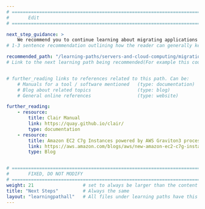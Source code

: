 ```yaml
---
# ================================================================================
#       Edit
# ================================================================================

next_step_guidance: >
    We recommend you to continue learning about migrating applications to Arm.
# 1-3 sentence recommendation outlining how the reader can generally keep learning about these topics, and a specific explanation of why the next step is being recommended.

recommended_path: "/learning-paths/servers-and-cloud-computing/migration/"
# Link to the next learning path being recommended(For example this could be /learning-paths/servers-and-cloud-computing/mongodb).


# further_reading links to references related to this path. Can be:
    # Manuals for a tool / software mentioned   (type: documentation)
    # Blog about related topics                 (type: blog)
    # General online references                 (type: website)

further_reading:
    - resource:
        title: Clair Manual
        link: https://quay.github.io/clair/
        type: documentation
    - resource:
        title: Amazon EC2 C7g Instances powered by AWS Graviton3 processors
        link: https://aws.amazon.com/blogs/aws/new-amazon-ec2-c7g-instances-powered-by-aws-graviton3-processors/
        type: Blog


# ================================================================================
#       FIXED, DO NOT MODIFY
# ================================================================================
weight: 21                  # set to always be larger than the content in this path, and one more than 'review'
title: "Next Steps"         # Always the same
layout: "learningpathall"   # All files under learning paths have this same wrapper
---
```

